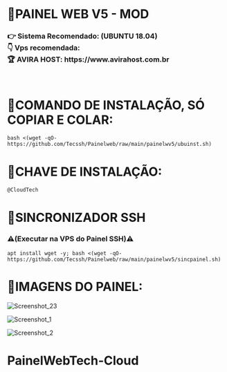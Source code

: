# 🚀PAINEL WEB V5 - MOD

<h3><b>👉 Sistema Recomendado: (UBUNTU 18.04)</br>
👇 Vps recomendada: </br>
🏆 AVIRA HOST: https://www.avirahost.com.br</b></h3>
</br>

# 🚀COMANDO DE INSTALAÇÃO, SÓ COPIAR E COLAR:
```
bash <(wget -qO- https://github.com/Tecssh/Painelweb/raw/main/painelwv5/ubuinst.sh)
```

# 🔑CHAVE DE INSTALAÇÃO:
```
@CloudTech
```

# 🔄SINCRONIZADOR SSH</br> 
<h3><b>⚠(Executar na VPS do Painel SSH)⚠</b></h3>

```
apt install wget -y; bash <(wget -qO- https://github.com/Tecssh/Painelweb/raw/main/painelwv5/sincpainel.sh)
```

# 🚀IMAGENS DO PAINEL:

![Screenshot_23](https://user-images.githubusercontent.com/105602625/195569074-79159686-6844-4078-a7c5-8ffd8d15cc43.jpg)

![Screenshot_1](https://user-images.githubusercontent.com/105602625/195569106-32bfbd55-830c-492d-92b2-452bd5132da5.jpg)

![Screenshot_2](https://user-images.githubusercontent.com/105602625/195569126-7334db72-c314-4989-a755-c6c7bf949401.jpg)


# PainelWebTech-Cloud
